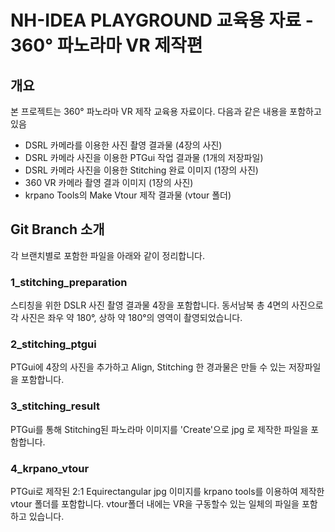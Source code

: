 # NH-IDEA PLAYGROUND 교육용 자료 - 360° 파노라마 VR 제작편

## 개요
본 프로젝트는 360° 파노라마 VR 제작 교육용 자료이다.
다음과 같은 내용을 포함하고 있음

- DSRL 카메라를 이용한 사진 촬영 결과물 (4장의 사진)
- DSRL 카메라 사진을 이용한 PTGui 작업 결과물 (1개의 저장파일)
- DSRL 카메라 사진을 이용한 Stitching 완료 이미지 (1장의 사진)
- 360 VR 카메라 촬영 결과 이미지 (1장의 사진)
- krpano Tools의 Make Vtour 제작 결과물 (vtour 폴더)

## Git Branch 소개
각 브랜치별로 포함한 파일을 아래와 같이 정리합니다.
### 1_stitching_preparation
스티칭을 위한 DSLR 사진 촬영 결과물 4장을 포함합니다.
동서남북 총 4면의 사진으로 각 사진은 좌우 약 180°, 상하 약 180°의 영역이 촬영되었습니다.

### 2_stitching_ptgui
PTGui에 4장의 사진을 추가하고 Align, Stitching 한 경과물은 만들 수 있는 저장파일을 포함합니다.

### 3_stitching_result
PTGui를 통해 Stitching된 파노라마 이미지를 'Create'으로 jpg 로 제작한 파일을 포함합니다.

### 4_krpano_vtour
PTGui로 제작된 2:1 Equirectangular jpg 이미지를 krpano tools를 이용하여 제작한 vtour 폴더를 포함합니다.
vtour폴더 내에는 VR을 구동할수 있는 일체의 파일을 포함하고 있습니다.
